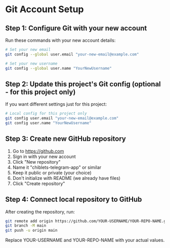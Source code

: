 # Git Account Setup

## Step 1: Configure Git with your new account

Run these commands with your new account details:

```bash
# Set your new email
git config --global user.email "your-new-email@example.com"

# Set your new username
git config --global user.name "YourNewUsername"
```

## Step 2: Update this project's Git config (optional - for this project only)

If you want different settings just for this project:

```bash
# Local config for this project only
git config user.email "your-new-email@example.com"
git config user.name "YourNewUsername"
```

## Step 3: Create new GitHub repository

1. Go to https://github.com
2. Sign in with your new account
3. Click "New repository"
4. Name it "chiblets-telegram-app" or similar
5. Keep it public or private (your choice)
6. Don't initialize with README (we already have files)
7. Click "Create repository"

## Step 4: Connect local repository to GitHub

After creating the repository, run:

```bash
git remote add origin https://github.com/YOUR-USERNAME/YOUR-REPO-NAME.git
git branch -M main
git push -u origin main
```

Replace YOUR-USERNAME and YOUR-REPO-NAME with your actual values.
